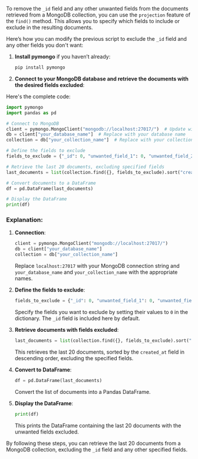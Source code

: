 To remove the `_id` field and any other unwanted fields from the documents retrieved from a MongoDB collection, you can use the `projection` feature of the `find()` method. This allows you to specify which fields to include or exclude in the resulting documents.

Here’s how you can modify the previous script to exclude the `_id` field and any other fields you don't want:

1. **Install pymongo** if you haven’t already:
   ```bash
   pip install pymongo
   ```

2. **Connect to your MongoDB database and retrieve the documents with the desired fields excluded**:

Here's the complete code:

```python
import pymongo
import pandas as pd

# Connect to MongoDB
client = pymongo.MongoClient("mongodb://localhost:27017/")  # Update with your MongoDB connection string
db = client["your_database_name"]  # Replace with your database name
collection = db["your_collection_name"]  # Replace with your collection name

# Define the fields to exclude
fields_to_exclude = {"_id": 0, "unwanted_field_1": 0, "unwanted_field_2": 0}  # Add any other fields to exclude

# Retrieve the last 20 documents, excluding specified fields
last_documents = list(collection.find({}, fields_to_exclude).sort("created_at", pymongo.DESCENDING).limit(20))

# Convert documents to a DataFrame
df = pd.DataFrame(last_documents)

# Display the DataFrame
print(df)
```

### Explanation:

1. **Connection**:
   ```python
   client = pymongo.MongoClient("mongodb://localhost:27017/")
   db = client["your_database_name"]
   collection = db["your_collection_name"]
   ```

   Replace `localhost:27017` with your MongoDB connection string and `your_database_name` and `your_collection_name` with the appropriate names.

2. **Define the fields to exclude**:
   ```python
   fields_to_exclude = {"_id": 0, "unwanted_field_1": 0, "unwanted_field_2": 0}
   ```

   Specify the fields you want to exclude by setting their values to `0` in the dictionary. The `_id` field is included here by default.

3. **Retrieve documents with fields excluded**:
   ```python
   last_documents = list(collection.find({}, fields_to_exclude).sort("created_at", pymongo.DESCENDING).limit(20))
   ```

   This retrieves the last 20 documents, sorted by the `created_at` field in descending order, excluding the specified fields.

4. **Convert to DataFrame**:
   ```python
   df = pd.DataFrame(last_documents)
   ```

   Convert the list of documents into a Pandas DataFrame.

5. **Display the DataFrame**:
   ```python
   print(df)
   ```

   This prints the DataFrame containing the last 20 documents with the unwanted fields excluded.

By following these steps, you can retrieve the last 20 documents from a MongoDB collection, excluding the `_id` field and any other specified fields.
